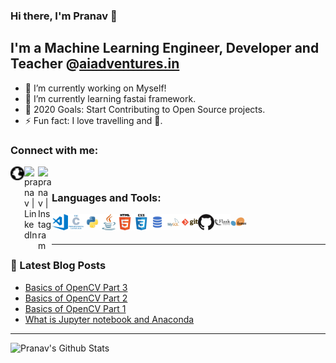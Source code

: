 ### Hi there, I'm Pranav 👋

## I'm a  Machine Learning Engineer, Developer and Teacher @[aiadventures.in][aiadv-website]
- 🔭 I’m currently working on Myself!
- 🌱 I’m currently learning fastai framework.
- 🥅 2020 Goals: Start Contributing to Open Source projects.
- ⚡ Fun fact: I love travelling and 🐶.

### Connect with me:

[<img align="left" alt="pranav" width="22px" src="https://raw.githubusercontent.com/iconic/open-iconic/master/svg/globe.svg" />][website]
[<img align="left" alt="pranav | LinkedIn" width="22px" src="https://cdn.jsdelivr.net/npm/simple-icons@v3/icons/linkedin.svg" />][linkedin]
[<img align="left" alt="pranav | Instagram" width="22px" src="https://cdn.jsdelivr.net/npm/simple-icons@v3/icons/instagram.svg" />][instagram]
<br />

### Languages and Tools:

<img align="left" alt="Visual Studio Code" width="26px" src="https://raw.githubusercontent.com/github/explore/80688e429a7d4ef2fca1e82350fe8e3517d3494d/topics/visual-studio-code/visual-studio-code.png"/>

<img align="left" alt="C" width="26px" src="https://raw.githubusercontent.com/github/explore/80688e429a7d4ef2fca1e82350fe8e3517d3494d/topics/c/c.png" />
<img align="left" alt="Python" width="26px" src="https://raw.githubusercontent.com/github/explore/80688e429a7d4ef2fca1e82350fe8e3517d3494d/topics/python/python.png" />
<img align="left" alt="Java" width="26px" src="https://raw.githubusercontent.com/github/explore/80688e429a7d4ef2fca1e82350fe8e3517d3494d/topics/java/java.png"/>


<img align="left" alt="HTML5" width="26px" src="https://raw.githubusercontent.com/github/explore/80688e429a7d4ef2fca1e82350fe8e3517d3494d/topics/html/html.png" />
<img align="left" alt="CSS3" width="26px" src="https://raw.githubusercontent.com/github/explore/80688e429a7d4ef2fca1e82350fe8e3517d3494d/topics/css/css.png" />

<img align="left" alt="SQL" width="26px" src="https://raw.githubusercontent.com/github/explore/80688e429a7d4ef2fca1e82350fe8e3517d3494d/topics/sql/sql.png" />
<img align="left" alt="MySQL" width="26px" src="https://raw.githubusercontent.com/github/explore/80688e429a7d4ef2fca1e82350fe8e3517d3494d/topics/mysql/mysql.png" />

<img align="left" alt="Git" width="26px" src="https://raw.githubusercontent.com/github/explore/80688e429a7d4ef2fca1e82350fe8e3517d3494d/topics/git/git.png" />
<img align="left" alt="GitHub" width="26px" src="https://raw.githubusercontent.com/github/explore/78df643247d429f6cc873026c0622819ad797942/topics/github/github.png" />

<img align="left" alt="Flask" width="26px" src="https://raw.githubusercontent.com/github/explore/80688e429a7d4ef2fca1e82350fe8e3517d3494d/topics/flask/flask.png" />

<img align="left" alt="Sklearn" width="26px" src="https://raw.githubusercontent.com/github/explore/80688e429a7d4ef2fca1e82350fe8e3517d3494d/topics/scikit-learn/scikit-learn.png"/>


<br />
<br />

---



### 📕 Latest Blog Posts
<!-- BLOG-POST-LIST:START -->
- [Basics of OpenCV Part 3](https://medium.com/analytics-vidhya/fundamentals-of-opencv-part-iii-226fc70c5860)
- [Basics of OpenCV Part 2](https://medium.com/@pranavuiih/fundamentals-of-opencv-part-ii-74d5f67a4876)
- [Basics of OpenCV Part 1](https://medium.com/analytics-vidhya/fundamentals-of-opencv-part-i-97b3a5c396e9)
- [What is Jupyter notebook and Anaconda](https://medium.com/datadriveninvestor/anaconda-complete-installation-402d1d1cd29c)
<!-- BLOG-POST-LIST:END -->

---

<img align="left" alt="Pranav's Github Stats" src="https://github-readme-stats.vercel.app/api?username=PranavUikey&show_icons=true&hide_border=true" />

[website]: https://pranavuikey.github.io
[aiadv-website]: https://aiadventures.in/
[twitter]: https://twitter.com/Pranav_Uikey_
[instagram]: https://www.instagram.com/pranav_uikey/
[linkedin]: https://www.linkedin.com/in/pranav-uikey-b49360140/
